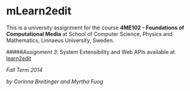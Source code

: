 mLearn2edit
==========
 
This is a university assignment for the course **4ME102 - Foundations of Computational Media** at School of Computer Science, Physics and Mathematics, Linnaeus University, Sweden.

#####_Assignment 3_: System Extensibility and Web APIs
available at [learn2edit](https://lnu.raincloud.ch/learn2edit)

_Fall Term 2014_

_by Corinna Breitinger and Myrtha Fuog_